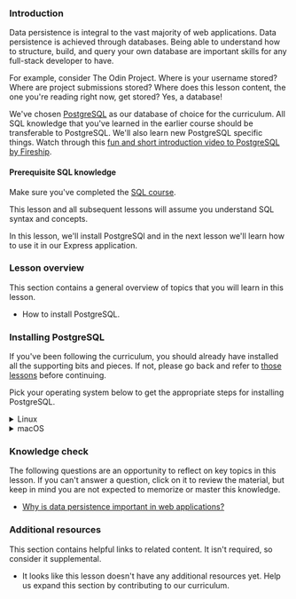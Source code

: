 <!-- markdownlint-disable MD024 TOP004 -->

### Introduction

Data persistence is integral to the vast majority of web applications. Data persistence is achieved through databases. Being able to understand how to structure, build, and query your own database are important skills for any full-stack developer to have.

For example, consider The Odin Project. Where is your username stored? Where are project submissions stored? Where does this lesson content, the one you're reading right now, get stored? Yes, a database!

We've chosen [PostgreSQL](https://www.postgresql.org/) as our database of choice for the curriculum. All SQL knowledge that you've learned in the earlier course should be transferable to PostgreSQL. We'll also learn new PostgreSQL specific things. Watch through this [fun and short introduction video to PostgreSQL by Fireship](https://www.youtube.com/watch?v=n2Fluyr3lbc).

<div class="lesson-note lesson-note--critical" markdown="1">

#### Prerequisite SQL knowledge

Make sure you've completed the [SQL course](https://www.theodinproject.com/paths/full-stack-javascript/courses/databases).

This lesson and all subsequent lessons will assume you understand SQL syntax and concepts.

</div>

In this lesson, we'll install PostgreSQl and in the next lesson we'll learn how to use it in our Express application.

### Lesson overview

This section contains a general overview of topics that you will learn in this lesson.

- How to install PostgreSQL.

### Installing PostgreSQL

If you've been following the curriculum, you should already have installed all the supporting bits and pieces. If not, please go back and refer to [those lessons](https://www.theodinproject.com/guides/installations) before continuing.

Pick your operating system below to get the appropriate steps for installing PostgreSQL.

<details markdown="block">

<summary class="dropDown-header">Linux</summary>

### Step 1: Make sure the system is up to date

Before installing PostgreSQL, it's a good idea to make sure the operating system is up to date. To update our system, run this command:

```bash
sudo apt update && sudo apt upgrade
```

### Step 2: Install the PostgreSQL packages

After our system is up to date, we will install the packages for PostgreSQL.

```bash
sudo apt install postgresql postgresql-contrib libpq-dev
```

After installation is complete, let's start the server using this command:

```bash
sudo systemctl start postgresql.service
```

<div class="lesson-note lesson-note--warning" markdown="1">

#### Systemctl and WSL2

Systemctl is not supported on WSL2, and the above command won't work. Instead, run the following command:

```bash
sudo service postgresql start
```

</div>

Got an error, or don't see an active service? Come visit [our Discord server](https://discord.gg/V75WSQG) for some help!

If `postgresql` is active, you can press `Q` to quit the status screen and move on to the next step.

### Step 3: Setting up PostgreSQL

PostgreSQL is now running, but we have to configure it in order to be able to use it with our local Rails applications.

#### 3.1 PostgreSQL roles

PostgreSQL authenticates via roles. A role is like a user, which is how we interact with the service. The default PostgreSQL installation has set up a `postgres` role that we can use. This is great, but that would mean having to switch to that role every time we wanted to do something with the database server.

Instead, we will set up our own role to avoid switching to the `postgres` role all the time.

#### 3.2 Creating a new role

We will be creating a new role with the same name as our Linux username. If you're not sure of your Linux username, you can run the command `whoami` in your terminal to get it. Once you have that information ready, let's create a role in PostgreSQL. The command to do so is:

```bash
sudo -i -u postgres createuser --interactive
```

Remember that we want the role name to be the same as our Linux user name and be sure to make that new role a superuser. Setting up a role like this means we can leverage "peer authentication" making using the local database very easy.

#### 3.3 Creating the role database

One other important step in setting up PostgreSQL is that each role must have its own database of the same name. Without it, the role we just created will not be able to log in or interact with PostgreSQL.

You can try to run `psql` now, but you will get an error that the database does not exist. Not to worry, let's create one to resolve fix this:

<div class="lesson-note" markdown="1">

If your username has any capital letters, you must surround it in quotes when running the below command.

</div>

```bash
sudo -i -u postgres createdb <linux_username>
```

Now our role is fully set up: we've got `<role_name>` and that role has a database.

#### 3.4 Securing our new role

One important thing that we have to do is to set up a password for our new role so that the data is protected. Now that our role is set up, we can actually use it to administer PostgreSQL. All you have to do is enter this command to get into the PostgreSQL prompt:

```bash
psql
```

You should see the PostgreSQL prompt come up with the new role we just created, like so:

```sql
role_name=#
```

If you don't see a similar prompt, then reach out on [Discord](https://discord.gg/V75WSQG) for some help. If you **do** see a similar prompt, then we can create a password for the role like so:

```sql
\password <role_name>
```

You'll be prompted to enter a password and to verify it. Once you are done, the prompt will return to normal. Now, we will configure the permissions for our new role:

```sql
grant all privileges on database <role_database_name> to <role_name>;
```

Remember that you should change the `<role_database_name>` and `<role_name>` (they should be both the same)! If you see `GRANT` in response to the command, then you can type `\q` to exit the prompt.

#### 3.5 Saving access information in the environment

After finishing our configuration, the last step is save it into the environment to access later.

In order to save our password to the environment, we can run this command:

```bash
echo 'export DATABASE_PASSWORD="<role_password>"' >> ~/.bashrc
```

Note here the name we've chosen for our environment variable: `DATABASE_PASSWORD`. Also, remember to update `<role_password>` in the command to what was set above!

Now, this variable lives in our environment for us to use. As the variable is new, we'll want to reload the environment so that we can access it. To reload the environment, you can close and re-open your terminal.

Once that's done, we can move to testing it out!

</details>

<details markdown="block">

<summary class="dropDown-header">macOS</summary>

### Step 1: Make sure the system is up to date

Before running commands with homebrew, you'll want to make sure things are up to date. Run the following commands one by one:

```bash
brew update
brew upgrade
```

If your terminal doesn't recognize `brew`, then you'll need to go and install homebrew. You can find it and other installs in the [installation appendix](https://www.theodinproject.com/guides/installations).

### Step 2: Install the PostgreSQL packages

Now that we've ensured our packages are up to date, we will use brew to install PostgreSQL.

```bash
brew install postgresql@14
```

After installation is complete, let's start the server using this command:

```bash
brew services start postgresql@14
```

If you are unsure about whether `postgresql` is active, it's possible to check with this command:

```bash
brew services info postgresql@14
```

Got an error, or don't see an active service? Come visit the [Discord](https://discord.gg/V75WSQG) for some help!

If the `postgresql` service is active, move on to the next step.

### Step 3: Setting up PostgreSQL

PostgreSQL is now running, but we have to configure it in order to be able to use it with our local Rails applications.

#### 3.1 PostgreSQL roles

PostgreSQL authenticates via roles. A role is like a user, and by default, the install on MacOS should have a role set up with your MacOS username. If you're not sure of your username, you can run the command `whoami` in your terminal to get it. To verify that you have a role in PostgreSQL matching your username, enter the following command:

```bash
psql postgres
```

And you should see a prompt like this

```sql
psql (14.x (Homebrew))
Type "help" for help.

postgres=#
```

Input `\du`, hit Return, and check that your MacOS username is the listed role name.

#### 3.2 Creating the role database

One other important step in setting up PostgreSQL is that each role must have its own database of the same name. We need this to login as the role matching our username. While still in the PostgreSQL session prompt, type the following command to create the new database. Make sure you include the semicolon.

<div class="lesson-note" markdown="1">

If your username has any capital letters, you must surround it in quotes when running the below command.

</div>

```sql
CREATE DATABASE <username>;
```

Now our role is fully set up: we've got `<role_name>` and that role has a database. Enter the command `\q` to exit the interactive terminal for `postgres`.

#### 3.3 Securing Our new role

One important thing we have to do is set up a password for our new role to protect the data. Now that we have our role, we can use it to administer PostgreSQL. All you have to do is enter this command to get into the PostgreSQL prompt for the database matching your user:

```bash
psql
```

You should now see the PostgreSQL prompt come up like this:

```sql
role_name=#
```

If you don't see a similar prompt, then reach out on [Discord](https://discord.gg/V75WSQG) for some help. If you **do** see a similar prompt, then we can create a password for the role like so:

```sql
\password <role_name>
```

You'll be prompted to enter a password and to verify it. Once you are done, the prompt will return to normal. Now, we will configure the permissions for our new role:

```sql
grant all privileges on database <role_database_name> to <role_name>;
```

Remember that you should change the `<role_database_name>` and `<role_name>` (they should both the same)! If you see `GRANT` in response to the command, then you can type `\q` to exit the prompt.

#### 3.4 Saving access information in the environment

After finishing our configuration, the last step is save it into the environment to access later.

In order to save our password to the environment, we can run this command:

```bash
echo 'export DATABASE_PASSWORD="<role_password>"' >> ~/.zshrc
```

Note here the name we've chosen for our environment variable: `DATABASE_PASSWORD`. Also, remember to update `<role_password>` in the command to what was set above!

Now, this variable lives in our environment for us to use. As the variable is new, we'll want to reload the environment so that we can access it. To reload the environment, you can close and re-open your terminal.

Once that's done, we can move to testing it out!

</details>

### Knowledge check

The following questions are an opportunity to reflect on key topics in this lesson. If you can't answer a question, click on it to review the material, but keep in mind you are not expected to memorize or master this knowledge.

- [Why is data persistence important in web applications?](#introduction)

### Additional resources

This section contains helpful links to related content. It isn't required, so consider it supplemental.

- It looks like this lesson doesn't have any additional resources yet. Help us expand this section by contributing to our curriculum.

